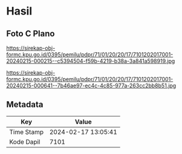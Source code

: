 # Hasil

## Foto C Plano

https://sirekap-obj-formc.kpu.go.id/0395/pemilu/pdpr/71/01/20/20/17/7101202017001-20240215-000215--c5394504-f59b-4219-b38a-3a841a598919.jpg

https://sirekap-obj-formc.kpu.go.id/0395/pemilu/pdpr/71/01/20/20/17/7101202017001-20240215-000641--7b46ae97-ec4c-4c85-977a-263cc2bb8b51.jpg


## Metadata

| Key        | Value               |
| ---------- | ------------------- |
| Time Stamp | 2024-02-17 13:05:41 |
| Kode Dapil | 7101                |



